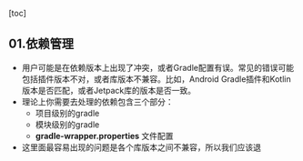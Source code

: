 [toc]

## 01.依赖管理

- 用户可能是在依赖版本上出现了冲突，或者Gradle配置有误。常见的错误可能包括插件版本不对，或者库版本不兼容。比如，Android Gradle插件和Kotlin版本是否匹配，或者Jetpack库的版本是否一致。
- 理论上你需要去处理的依赖包含三个部分：
  - 项目级别的gradle
  - 模块级别的gradle
  - **gradle-wrapper.properties** 文件配置
- 这里面最容易出现的问题是各个库版本之间不兼容，所以我们应该退